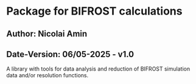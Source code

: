 # Package for BIFROST calculations

## Author: Nicolai Amin

## Date-Version: 06/05-2025 - v1.0

A library with tools for data analysis and reduction of BIFROST simulation data and/or resolution functions.
